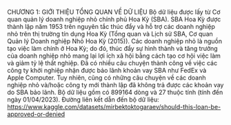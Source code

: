 CHƯƠNG 1: GIỚI THIỆU TỔNG QUAN VỀ DỮ LIỆU
Bộ dữ liệu được lấy từ Cơ quan quản lý doanh nghiệp nhỏ chính phủ Hoa Kỳ (SBA).
SBA Hoa Kỳ được thành lập năm 1953 trên nguyên tắc thúc đẩy và hỗ trợ các doanh nghiệp nhỏ trên thị trường tín dụng Hoa Kỳ (Tổng quan và Lịch sử SBA, Cơ quan Quản lý Doanh nghiệp Nhỏ Hoa Kỳ (2015)). Các doanh nghiệp nhỏ là nguồn tạo việc làm chính ở Hoa Kỳ; do đó, thúc đẩy sự hình thành và tăng trưởng của doanh nghiệp nhỏ mang lại lợi ích xã hội bằng cách tạo cơ hội việc làm và giảm tỷ lệ thất nghiệp.
Đã có nhiều câu chuyện thành công về việc các công ty khởi nghiệp nhận được bảo lãnh khoản vay SBA như FedEx và Apple Computer. Tuy nhiên, cũng có những câu chuyện về các doanh nghiệp nhỏ và/hoặc công ty mới thành lập đã không trả được các khoản vay do SBA bảo lãnh.
Bộ dữ liệu gồm có 899164 dòng và 27 thuộc tính (tính đến ngày 01/04/2023).
Đường liên kết dẫn đến bộ dữ liệu: https://www.kaggle.com/datasets/mirbektoktogaraev/should-this-loan-be-approved-or-denied
